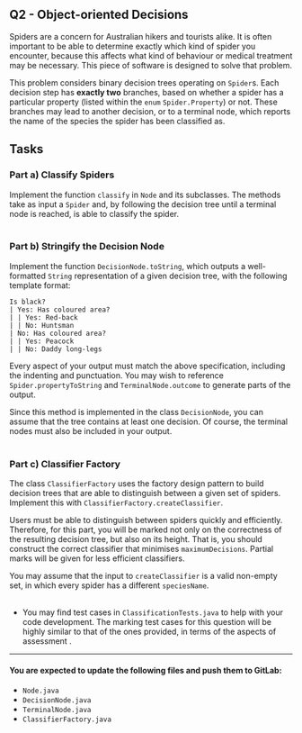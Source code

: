 ## Q2 - Object-oriented Decisions

Spiders are a concern for Australian hikers and tourists alike. It is often important to be able to determine exactly which kind of spider you encounter, because this affects what kind of behaviour or medical treatment may be necessary. This piece of software is designed to solve that problem.

This problem considers binary decision trees operating on `Spider`s. Each decision step has **exactly two** branches, based on whether a spider has a particular property (listed within the `enum` `Spider.Property`) or not. These branches may lead to another decision, or to a terminal node, which reports the name of the species the spider has been classified as.

<h2> Tasks </h2>

<h3> Part a) Classify Spiders </h3>

Implement the function `classify` in `Node` and its subclasses. The methods take as input a `Spider` and, by following the decision tree until a terminal node is reached, is able to classify the spider.
<br><br>

<h3> Part b) Stringify the Decision Node </h3>

Implement the function `DecisionNode.toString`, which outputs a well-formatted `String` representation of a given decision tree, with the following template format:

```
Is black?
| Yes: Has coloured area?
| | Yes: Red-back
| | No: Huntsman
| No: Has coloured area?
| | Yes: Peacock
| | No: Daddy long-legs
```

Every aspect of your output must match the above specification, including the indenting and punctuation. You may wish to reference `Spider.propertyToString` and `TerminalNode.outcome` to generate parts of the output.

Since this method is implemented in the class `DecisionNode`, you can assume that the tree contains at least one decision. Of course, the terminal nodes must also be included in your output.
<br><br>

<h3> Part c) Classifier Factory </h3>

The class `ClassifierFactory` uses the factory design pattern to build decision trees 
that are able to distinguish between a given set of spiders. Implement this with `ClassifierFactory.createClassifier`.

Users must be able to distinguish between spiders quickly and efficiently. 
Therefore, for this part, you will be marked not only on the correctness of the resulting decision tree, 
but also on its height. That is, you should construct the correct classifier that minimises `maximumDecisions`. 
Partial marks will be given for less efficient classifiers.

You may assume that the input to `createClassifier` is a valid non-empty set, 
in which every spider has a different `speciesName`.
<br><br>

- You may find test cases in `ClassificationTests.java` to help with your code development. The marking test cases for this question will be highly similar to that of the ones provided, in terms of the aspects of assessment .


***

#### You are expected to update the following files and push them to GitLab:
* `Node.java`
* `DecisionNode.java`
* `TerminalNode.java`
* `ClassifierFactory.java`
